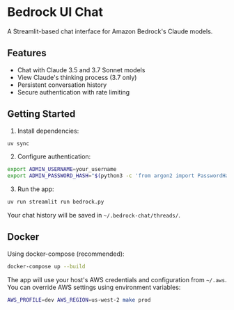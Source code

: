 # Bedrock UI Chat

A Streamlit-based chat interface for Amazon Bedrock's Claude models.

## Features
- Chat with Claude 3.5 and 3.7 Sonnet models
- View Claude's thinking process (3.7 only)
- Persistent conversation history
- Secure authentication with rate limiting

## Getting Started

1. Install dependencies:

```bash
uv sync
```

2. Configure authentication:
```bash
export ADMIN_USERNAME=your_username
export ADMIN_PASSWORD_HASH="$(python3 -c 'from argon2 import PasswordHasher; print(PasswordHasher().hash("your_password"))')"
```

3. Run the app:
```bash
uv run streamlit run bedrock.py
```

Your chat history will be saved in `~/.bedrock-chat/threads/`.

## Docker

Using docker-compose (recommended):
```bash
docker-compose up --build
```

The app will use your host's AWS credentials and configuration from `~/.aws`. You can override AWS settings using environment variables:
```bash
AWS_PROFILE=dev AWS_REGION=us-west-2 make prod
```
